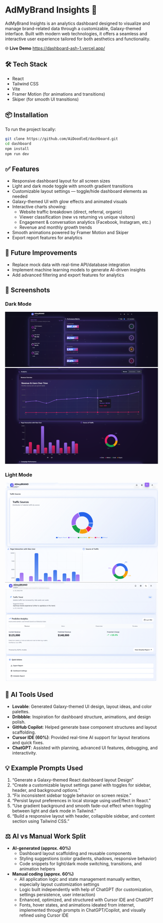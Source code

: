 # AdMyBrand Insights 🚀

AdMyBrand Insights is an analytics dashboard designed to visualize and manage brand-related data through a customizable, Galaxy-themed interface. Built with modern web technologies, it offers a seamless and interactive user experience tailored for both aesthetics and functionality.

🌐 **Live Demo**
https://dashboard-ash-1.vercel.app/

## 🛠 Tech Stack
- React
- Tailwind CSS
- Vite
- Framer Motion (for animations and transitions)
- Skiper (for smooth UI transitions)

## 📦 Installation
To run the project locally:
```sh
git clone https://github.com/AiDoodleE/dashboard.git
cd dashboard
npm install
npm run dev
```

## ✅ Features
- Responsive dashboard layout for all screen sizes
- Light and dark mode toggle with smooth gradient transitions
- Customizable layout settings — toggle/hide dashboard elements as needed
- Galaxy-themed UI with glow effects and animated visuals
- Interactive charts showing:
  - Website traffic breakdown (direct, referral, organic)
  - Viewer classification (new vs returning vs unique visitors)
  - Engagement & conversation analytics (Facebook, Instagram, etc.)
  - Revenue and monthly growth trends
- Smooth animations powered by Framer Motion and Skiper
- Export report features for analytics

## 🚧 Future Improvements
- Replace mock data with real-time API/database integration
- Implement machine learning models to generate AI-driven insights
- Add advanced filtering and export features for analytics

## 📸 Screenshots
### Dark Mode
![Dashboard Dark Mode 1](public/screenshot/dark.png)
![Dashboard Dark Mode 2](public/screenshot/dark2.png)

### Light Mode
![Dashboard Light Mode 1](public/screenshot/light1.png)
![Dashboard Light Mode 2](public/screenshot/light2.png)

## 🤖 AI Tools Used
- **Lovable**: Generated Galaxy-themed UI design, layout ideas, and color palettes.
- **Dribbble**: Inspiration for dashboard structure, animations, and design polish.
- **GitHub Copilot**: Helped generate base component structures and layout scaffolding.
- **Cursor IDE (60%)**: Provided real-time AI support for layout iterations and quick fixes.
- **ChatGPT**: Assisted with planning, advanced UI features, debugging, and interactivity.

## 💡 Example Prompts Used
1. “Generate a Galaxy-themed React dashboard layout Design”
2. “Create a customizable layout settings panel with toggles for sidebar, header, and background options.”
3. “Fix inconsistent sidebar toggle behavior on screen resize.”
4. “Persist layout preferences in local storage using useEffect in React.”
5. “Use gradient background and smooth fade-out effect when toggling between light and dark mode in Tailwind.”
6. “Build a responsive layout with header, collapsible sidebar, and content section using Tailwind CSS.”

## ⚖️ AI vs Manual Work Split
- **AI-generated (approx. 40%)**
  - Dashboard layout scaffolding and reusable components
  - Styling suggestions (color gradients, shadows, responsive behavior)
  - Code snippets for light/dark mode switching, transitions, and animation helpers
- **Manual coding (approx. 60%)**
  - All application logic and state management manually written, especially layout customization settings
  - Logic built independently with help of ChatGPT (for customization, settings persistence, user interaction)
  - Enhanced, optimized, and structured with Cursor IDE and ChatGPT
  - Fonts, hover states, and animations ideated from internet, implemented through prompts in ChatGPT/Copilot, and visually refined using Cursor IDE



